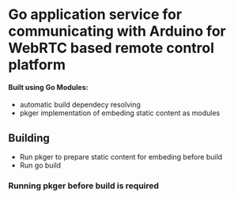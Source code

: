 # Go application service for communicating with Arduino for WebRTC based remote control platform
#### Built using Go Modules:
-  automatic build dependecy resolving 
- pkger implementation of embeding static content as modules

## Building
- Run pkger to prepare static content for embeding before build
- Run go build
### Running pkger before build is required

